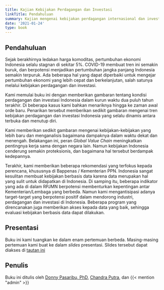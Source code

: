 ```yaml
---
title: Kajian Kebijakan Perdagangan dan Investasi
linkTitle: Pendahuluan
summary: Kajian mengenai kebijakan perdagangan internasional dan investasi di Indonesia, disajikan dalam enam pertemuan.
date: '2021-01-24'
type: book
---
```


## Pendahuluan

Sejak berakhirnya ledakan harga komoditas, pertumbuhan ekonomi Indonesia selalu stagnan di sekitar 5%. COVID-19 membuat tren ini semakin buruk, dan berpotensi menjadikan pertumbuhan jangka panjang Indonesia semakin terpuruk. Ada beberapa hal yang dapat diperbaiki untuk mengejar pertumbuhan ekonomi yang lebih cepat dan berkelanjutan, salah satunya melalui kebijakan perdagangan dan investasi.

Kami memulai buku ini dengan memberikan gambaran tentang kondisi perdagangan dan investasi Indonesia dalam kurun waktu dua puluh tahun terakhir. Di beberapa kasus kami bahkan menariknya hingga ke zaman awal orde baru. Penarikan tersebut memberikan sedikit gambaran mengenai tren kebijakan perdagangan dan investasi Indonesia yang selalu dinamis antara terbuka dan menutup diri.

Kami memberikan sedikit gambaran mengenai kebijakan-kebijakan yang lebih baru dan menganalisis bagaimana dampaknya dalam waktu dekat dan menengah. Belakangan ini, peran _Global Value Chain_ meningkatkan pentingnya kerja sama dengan negara lain. Namun kebijakan Indonesia cenderung semakin proteksionis, dan bagaimana hal tersebut berdampak kedepannya.

Terakhir, kami memberikan beberapa rekomendasi yang terfokus kepada perencana, khususnya di Bappenas / Kementerian PPN. Indonesia sangat kesulitan membuat kebijakan berbasis data karena data merupakan hal yang sulit untuk didapatkan di Indonesia. Di samping itu, beberapa indikator yang ada di dalam RPJMN berpotensi membenturkan kepentingan antar Kementerian/Lembaga yang berbeda. Namun kami mengantisipasi adanya target-target yang berpotensi positif dalam mendorong industri, perdagangan dan investasi di Indonesia. Beberapa program yang direncanakan juga memberikan akses kepada data yang baik, sehingga evaluasi kebijakan berbasis data dapat dilakukan.

## Presentasi

Buku ini kami tuangkan ke dalam enam pertemuan berbeda. Masing-masing pertemuan kami buat ke dalam _slides_ presentasi. Slides tersebut dapat diakses di [tautan ini](https://drive.google.com/drive/folders/1XOjLsMeov9OXlUddih8qjtPU6vhj4RyL?usp=sharing)

## Penulis

Buku ini ditulis oleh [Donny Pasaribu, PhD](https://www.linkedin.com/checkpoint/challengesV2/AQHzkyD_NxOE5AAAAXfSymHba-hQrI3l4oLVxy0rOei4eX32dZFmF7Yoq7x7tRBSZaWtdBLne1Af0-ft4ceuymGAWYoOX_E43g?original_referer=https%3A%2F%2Fwww.google.com%2F), [Chandra Putra](https://www.linkedin.com/checkpoint/challengesV2/AQEN2hc-mAOYTgAAAXfSyvksnC4g3vGRU2aGqssQY9dCYjpVAKBsOKfbkwPRC4Gbsj-Ny0Jad8xf6LVpXQvp6qrTc5x3v9WiVg?original_referer=https%3A%2F%2Fwww.google.com%2F), dan {{< mention "admin" >}}